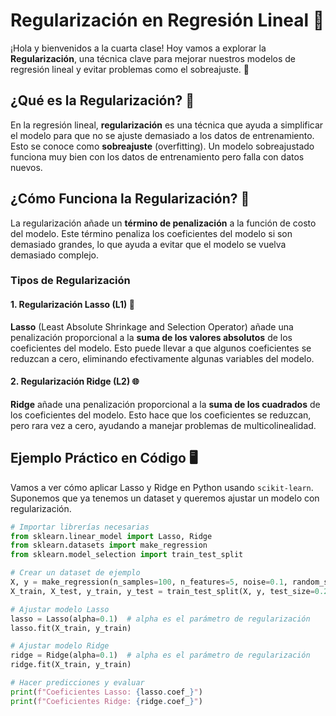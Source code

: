 # Regularización en Regresión Lineal 🌟

¡Hola y bienvenidos a la cuarta clase! Hoy vamos a explorar la **Regularización**, una técnica clave para mejorar nuestros modelos de regresión lineal y evitar problemas como el sobreajuste. 🚀

## ¿Qué es la Regularización? 🤔

En la regresión lineal, **regularización** es una técnica que ayuda a simplificar el modelo para que no se ajuste demasiado a los datos de entrenamiento. Esto se conoce como **sobreajuste** (overfitting). Un modelo sobreajustado funciona muy bien con los datos de entrenamiento pero falla con datos nuevos.

## ¿Cómo Funciona la Regularización? 🔧

La regularización añade un **término de penalización** a la función de costo del modelo. Este término penaliza los coeficientes del modelo si son demasiado grandes, lo que ayuda a evitar que el modelo se vuelva demasiado complejo.

### Tipos de Regularización

#### 1. **Regularización Lasso (L1)** 🧩

**Lasso** (Least Absolute Shrinkage and Selection Operator) añade una penalización proporcional a la **suma de los valores absolutos** de los coeficientes del modelo. Esto puede llevar a que algunos coeficientes se reduzcan a cero, eliminando efectivamente algunas variables del modelo.




#### 2. **Regularización Ridge (L2)** 🌐

**Ridge** añade una penalización proporcional a la **suma de los cuadrados** de los coeficientes del modelo. Esto hace que los coeficientes se reduzcan, pero rara vez a cero, ayudando a manejar problemas de multicolinealidad.



## Ejemplo Práctico en Código 🖥️

Vamos a ver cómo aplicar Lasso y Ridge en Python usando `scikit-learn`. Suponemos que ya tenemos un dataset y queremos ajustar un modelo con regularización.

```python
# Importar librerías necesarias
from sklearn.linear_model import Lasso, Ridge
from sklearn.datasets import make_regression
from sklearn.model_selection import train_test_split

# Crear un dataset de ejemplo
X, y = make_regression(n_samples=100, n_features=5, noise=0.1, random_state=42)
X_train, X_test, y_train, y_test = train_test_split(X, y, test_size=0.2, random_state=42)

# Ajustar modelo Lasso
lasso = Lasso(alpha=0.1)  # alpha es el parámetro de regularización
lasso.fit(X_train, y_train)

# Ajustar modelo Ridge
ridge = Ridge(alpha=0.1)  # alpha es el parámetro de regularización
ridge.fit(X_train, y_train)

# Hacer predicciones y evaluar
print(f"Coeficientes Lasso: {lasso.coef_}")
print(f"Coeficientes Ridge: {ridge.coef_}")
